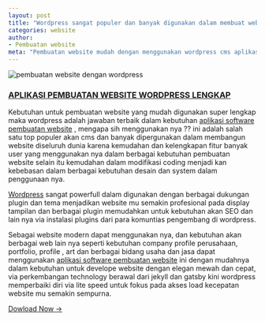 ```yaml
---
layout: post
title: "Wordpress sangat populer dan banyak digunakan dalam membuat website seluruh dunia"
categories: website
author:
- Pembuatan website
meta: "Pembuatan website mudah dengan menggunakan wordpress cms aplikasi software pembuatan website"
---
```

![pembuatan website dengan wordpress](https://mesinkasir.github.io/assets/img/wordpress.png)

### **[APLIKASI PEMBUATAN WEBSITE WORDPRESS LENGKAP](/website/2020/03/09/wordpress.html)**

Kebutuhan untuk pembuatan website yang mudah digunakan super lengkap maka wordpress adalah jawaban terbaik dalam kebutuhan [aplikasi software pembuatan website](website/2020/03/09/wordpress.html) , mengapa sih menggunakan nya ?? ini adalah salah satu top populer akan cms dan banyak dipergunakan dalam membangun website diseluruh dunia karena kemudahan dan kelengkapan fitur banyak user yang menggunakan nya dalam berbagai kebutuhan pembuatan website selain itu kemudahan dalam modifikasi coding menjadi kan kebebasan dalam berbagai kebutuhan desain dan system dalam penggunaan nya.

[Wordpress](https://wordpress.org/) sangat powerfull dalam digunakan dengan berbagai dukungan plugin dan tema menjadikan website mu semakin profesional pada display tampilan dan berbagai plugin memudahkan untuk kebutuhan akan SEO dan lain nya via instalasi plugins dari para komuntias pengembang di wordpress.

Sebagai website modern dapat menggunakan nya, dan kebutuhan akan berbagai web lain nya seperti kebutuhan company profile perusahaan, portfolio, profile , art dan berbagai bidang usaha dan jasa dapat menggunakan [aplikasi software pembuatan website](website/2020/03/09/wordpress.html) ini dengan mudahnya dalam kebutuhan untuk develope website dengan elegan mewah dan cepat, via perkembangan technology berawal dari jekyll dan gatsby kini wordpress memperbaiki diri via lite speed untuk fokus pada akses load kecepatan website mu semakin sempurna.



[Dowload Now →](https://mesinkasir.github.io/e-catalog/Creative%20Website%20ART.pdf)
